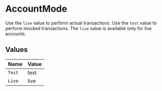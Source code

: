 # AccountMode

Use the `live` value to perform actual transactions. Use the `test` value to perform mocked transactions. The `live` value is available only for live accounts.


## Values

| Name   | Value  |
| ------ | ------ |
| `Test` | test   |
| `Live` | live   |